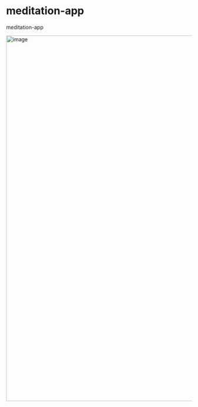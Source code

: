 # meditation-app
meditation-app


<img width="600" height="992" alt="image" src="https://github.com/user-attachments/assets/bb84461f-e923-4a5d-b66f-ee9660449345" />
